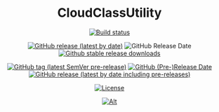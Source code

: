 <div align="center">

# CloudClassUtility

[![Build status](https://ci.appveyor.com/api/projects/status/5utm8n3uw2ej8nbt?svg=true)](https://ci.appveyor.com/project/Cookie987/cloudclassutility)

[![GitHub release (latest by date)](https://img.shields.io/github/v/release/Cookie987/CloudClassUtility?logo=github)](https://github.com/Cookie987/CloudClassUtility/releases)
![GitHub Release Date](https://img.shields.io/github/release-date/Cookie987/CloudClassUtility)
[![Github stable release downloads](https://img.shields.io/github/downloads/Cookie987/CloudClassUtility/latest/total.svg?label=downloads&logo=github&cacheSeconds=600)](https://github.com/Cookie987/CloudClassUtility/releases/latest)

[![GitHub tag (latest SemVer pre-release)](https://img.shields.io/github/v/tag/Cookie987/CloudClassUtility?color=orange&include_prereleases&label=preview&sort=date&logo=github)](https://github.com/Cookie987/CloudClassUtility/tags)
[![GitHub (Pre-)Release Date](https://img.shields.io/github/release-date-pre/Cookie987/CloudClassUtility?label=preview%20date)](https://github.com/Cookie987/CloudClassUtility/releases)
[![GitHub release (latest by date including pre-releases)](https://img.shields.io/github/downloads-pre/Cookie987/CloudClassUtility/latest/total?label=downloads&logo=github)](https://github.com/Cookie987/CloudClassUtility/releases)

[![License](https://img.shields.io/github/license/Cookie987/CloudClassUtility.svg?label=License&logo=gnu)](https://github.com/Cookie987/CloudClassUtility/blob/main/LICENSE.md)

[![Alt](https://repobeats.axiom.co/api/embed/bd418cb285929486c83bfa7e797eff5ac913da33.svg "Repobeats analytics image")](https://github.com/Cookie987/CloudClassUtility)
</div>

